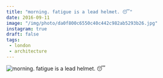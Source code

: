 ```yaml
---
title: "morning. fatigue is a lead helmet. 😴"
date: 2016-09-11
image: "/img/photo/da0f800c6550c40c442c982ab5293b26.jpg"
instagram: true
draft: false
tags:
 - london
 - architecture
---
```


![morning. fatigue is a lead helmet. 😴](/img/photo/da0f800c6550c40c442c982ab5293b26.jpg)
